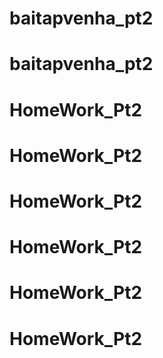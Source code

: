 # baitapvenha_pt2
# baitapvenha_pt2
# HomeWork_Pt2
# HomeWork_Pt2
# HomeWork_Pt2
# HomeWork_Pt2
# HomeWork_Pt2
# HomeWork_Pt2
